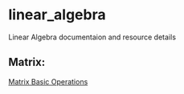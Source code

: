 # linear_algebra
Linear Algebra documentaion and resource details


## Matrix:

[Matrix Basic Operations](https://github.com/khodeprasad/linear_algebra/blob/master/python_notebooks/Linear%20Algebra%20-%20Matrix%20-%20Basic%20Operations.ipynb)
